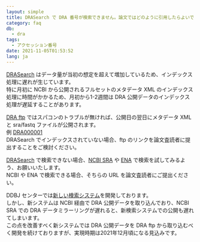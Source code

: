 ```yaml
---
layout: simple
title: DRASearch で DRA 番号が検索できません。論文ではどのように引用したらよいでしょうか？
category: faq
db:
  - dra
tags: 
  - アクセッション番号
date: 2021-11-05T01:53:52
lang: ja
---
```


[DRASearch](https://ddbj.nig.ac.jp/DRASearch/) はデータ量が当初の想定を超えて増加しているため、インデックス処理に遅れが生じています。    
特に月初に NCBI から公開されるフルセットのメタデータ XML のインデックス処理に時間がかかるため、月初から1-2週間は DRA 公開データのインデックス処理が遅延することがあります。   

[DRA ftp](https://ddbj.nig.ac.jp/public/ddbj_database/dra) ではスパコンのトラブルが無ければ、公開日の翌日にメタデータ XML と sra/fastq ファイルが公開されます。    
例 [DRA000001](https://ddbj.nig.ac.jp/public/ddbj_database/dra/fastq/DRA000/DRA000001/)    
DRASearch でインデックスされていない場合、ftp のリンクを論文査読者に提出することをご検討ください。    

[DRASearch](https://ddbj.nig.ac.jp/DRASearch/) で検索できない場合、[NCBI SRA](https://www.ncbi.nlm.nih.gov/sra) や [ENA](https://www.ebi.ac.uk/ena/browser/search) で検索を試してみるよう、お願いいたします。   
NCBI や ENA で検索できる場合、そちらの URL を論文査読者にご提出ください。    

DDBJ センターでは[新しい検索システム](https://ddbj.nig.ac.jp/search)を開発しております。   
しかし、新システムは NCBI 経由で DRA 公開データを取り込んでおり、NCBI SRA での DRA データミラーリングが遅れると、新検索システムでの公開も遅れてしまいます。   
この点を改善すべく新システムでは DRA 公開データを DRA ftp から取り込むべく開発を続けておりますが、実現時期は2021年12月頃になる見込みです。





